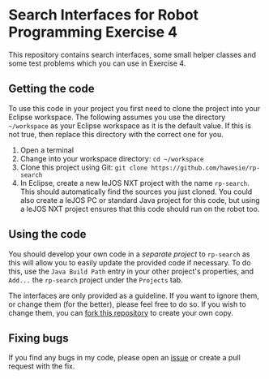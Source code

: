 # Search Interfaces for Robot Programming Exercise 4

This repository contains search interfaces, some small helper classes and some test problems which you can use in Exercise 4. 

## Getting the code

To use this code in your project you first need to clone the project into your Eclipse workspace. The following assumes you use the directory `~/workspace` as your Eclipse workspace as it is the default value. If this is not true, then replace this directory with the correct one for you. 

1. Open a terminal
2. Change into your workspace directory: `cd ~/workspace`
3. Clone this project using Git: `git clone https://github.com/hawesie/rp-search`
4. In Eclipse, create a new leJOS NXT project with the name `rp-search`. This should automatically find the sources you just cloned. You could also create a leJOS PC or standard Java project for this code, but using a leJOS NXT project ensures that this code should run on the robot too.

## Using the code

You should develop your own code in a *separate project* to `rp-search` as this will allow you to easily update the provided code if necessary. To do this, use the `Java Build Path` entry in your other project's properties, and `Add...` the `rp-search` project under the `Projects` tab.

The interfaces are only provided as a guideline. If you want to ignore them, or change them (for the better), please feel free to do so. If you wish to change them, you can [fork this repository](https://github.com/hawesie/rp-search/fork) to create your own copy. 

## Fixing bugs

If you find any bugs in my code, please open an [issue](https://github.com/hawesie/rp-search/issues) or create a pull request with the fix.
